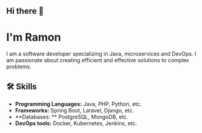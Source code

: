 ## Hi there 👋
# I'm Ramon

I am a software developer specializing in Java, microservices and DevOps. I am passionate about creating efficient and effective solutions to complex problems.
<!--
**rtase1984/rtase1984** is a ✨ _special_ ✨ repository because its `README.md` (this file) appears on your GitHub profile.


- 🔭 I’m currently working on Bitban Technologies S.L.
- 🌱 I’m currently learning about DevOps
- 👯 I’m looking to collaborate on ...
- 🤔 I’m looking for help with ...
- 💬 Ask me about ...
- 📫 How to reach me: 
           - rtase1984@gmail.com
           - [Linkedin](https://linkedin.com/in/rtase1984)
- 😄 Pronouns: He/Him
- ⚡ Fun fact: ...
-->

## 🛠️ Skills

- **Programming Languages:** Java, PHP, Python, etc.
- **Frameworks:** Spring Boot, Laravel, Django, etc.
- **Databases: ** PostgreSQL, MongoDB, etc.
- **DevOps tools:** Docker, Kubernetes, Jenkins, etc.



<!--
- 💬 Ask me about ...
- 📫 How to reach me: rtase1984@gmail.com
- 😄 Pronouns: He/Him
- 🌱 Actualmente estoy aprendiendo más sobre [tecnología que estás aprendiendo].
- 💬 Pregúntame sobre [tus áreas de conocimiento].
- 📫 Puedes contactarme en [tu email].

## 🚀 Mis Proyectos Destacados

### [Nombre del Proyecto 1](link-a-tu-repositorio)
Breve descripción del proyecto. Incluye las tecnologías utilizadas y los problemas que resuelve.

### [Nombre del Proyecto 2](link-a-tu-repositorio)
Breve descripción del proyecto. Incluye las tecnologías utilizadas y los problemas que resuelve.

## 🛠️ Habilidades Técnicas

- **Lenguajes de Programación:** Java, PHP, Python, etc.
- **Frameworks:** Spring Boot, Laravel, Django, etc.
- **Bases de Datos:** PostgreSQL, MongoDB, etc.
- **Herramientas de DevOps:** Docker, Kubernetes, Jenkins, etc.

## 📈 Estadísticas de GitHub

![Estadísticas de GitHub](https://github-readme-stats.vercel.app/api?username=rtase1984&show_icons=true&theme=radical)

## 📫 Conéctate Conmigo

- [LinkedIn](link-a-tu-perfil)
- [Twitter](link-a-tu-perfil)
- [Blog Personal](link-a-tu-blog)
